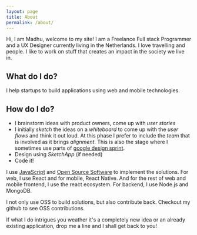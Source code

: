 ```yaml
---
layout: page
title: About
permalink: /about/
---
```


Hi, I am Madhu, welcome to my site! I am a Freelance Full stack Programmer and a UX Designer currently living in the Netherlands. I love travelling and people. I like to work on stuff that creates an impact in the society we live in.

## What do I do?

I help startups to build applications using web and mobile technologies.

## How do I do?

- I brainstorm ideas with product owners, come up with _user stories_
- I initially _sketch_ the ideas on a _whiteboard_ to come up with the _user flows_ and think it out loud. At this phase I prefer to include the _team_ that is involved as it brings _alignment_. This is also the stage where I sometimes use parts of [google design sprint](http://designsprintkit.withgoogle.com).
- Design using _SketchApp_ (if needed)
- Code it!

I use [JavaScript](https://developer.mozilla.org/en-US/docs/Web/JavaScript) and [Open Source Software](https://en.wikipedia.org/wiki/Open-source_software) to implement the solutions. For web, I use React and for mobile, React Native. And for the rest of web and mobile frontend, I use the react ecosystem. For backend, I use Node.js and MongoDB.

I not only use OSS to build solutions, but also contribute back. Checkout my github to see OSS contributions.

If what I do intrigues you weather it's a completely new idea or an already existing application, drop me a line and I shall get back to you!
